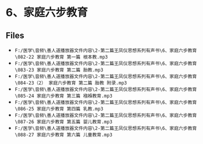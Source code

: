 # 6、家庭六步教育

## Files

- `F:/医学\音频\善人道播放器文件内容\2-第二篇王凤仪思想系列有声书\6、家庭六步教育\082-22 家庭六步教育 第一篇 根本教.mp3`
- `F:/医学\音频\善人道播放器文件内容\2-第二篇王凤仪思想系列有声书\6、家庭六步教育\083-23 家庭六步教育 第二篇 胎教.mp3`
- `F:/医学\音频\善人道播放器文件内容\2-第二篇王凤仪思想系列有声书\6、家庭六步教育\084-23（2） 家庭六步教育 第二篇 胎教 附录.mp3`
- `F:/医学\音频\善人道播放器文件内容\2-第二篇王凤仪思想系列有声书\6、家庭六步教育\085-24 家庭六步教育 第三篇 襁褓教育.mp3`
- `F:/医学\音频\善人道播放器文件内容\2-第二篇王凤仪思想系列有声书\6、家庭六步教育\086-25 家庭六步教育 第四篇 乳教.mp3`
- `F:/医学\音频\善人道播放器文件内容\2-第二篇王凤仪思想系列有声书\6、家庭六步教育\087-26 家庭六步教育 第五篇 婴儿教育.mp3`
- `F:/医学\音频\善人道播放器文件内容\2-第二篇王凤仪思想系列有声书\6、家庭六步教育\088-27 家庭六步教育 第六篇 儿童教育.mp3`
